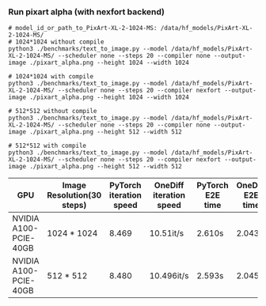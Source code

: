 ### Run pixart alpha (with nexfort backend)

```
# model_id_or_path_to_PixArt-XL-2-1024-MS: /data/hf_models/PixArt-XL-2-1024-MS/ 
# 1024*1024 without compile
python3 ./benchmarks/text_to_image.py --model /data/hf_models/PixArt-XL-2-1024-MS/ --scheduler none --steps 20 --compiler none --output-image ./pixart_alpha.png --height 1024 --width 1024

# 1024*1024 with compile
python3 ./benchmarks/text_to_image.py --model /data/hf_models/PixArt-XL-2-1024-MS/ --scheduler none --steps 20 --compiler nexfort --output-image ./pixart_alpha.png --height 1024 --width 1024

# 512*512 without compile
python3 ./benchmarks/text_to_image.py --model /data/hf_models/PixArt-XL-2-1024-MS/ --scheduler none --steps 20 --compiler none --output-image ./pixart_alpha.png --height 512 --width 512

# 512*512 with compile
python3 ./benchmarks/text_to_image.py --model /data/hf_models/PixArt-XL-2-1024-MS/ --scheduler none --steps 20 --compiler nexfort --output-image ./pixart_alpha.png --height 512 --width 512
```

| GPU                   | Image Resolution(30 steps) | PyTorch iteration speed | OneDiff iteration speed | PyTorch E2E time | OneDiff E2E time | PyTorch Mem | OneDiff Mem |
|-----------------------|----------------------------|-------------------------|-------------------------|------------------|------------------|-------------|-------------|
| NVIDIA A100-PCIE-40GB | 1024 * 1024                | 8.469                   | 10.51it/s               | 2.610s           | 2.043s           | 14.445GiB   | 13.571GiB   |
| NVIDIA A100-PCIE-40GB | 512 * 512                  | 8.480                   | 10.496it/s              | 2.593s           | 2.045s           | 14.445GiB   | 13.571GiB   |